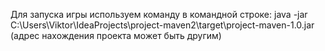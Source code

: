 Для запуска игры используем команду в командной строке: java -jar C:\Users\Viktor\IdeaProjects\project-maven2\target\project-maven-1.0.jar (адрес нахождения проекта может быть другим)

